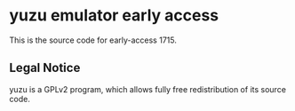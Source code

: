 yuzu emulator early access
=============

This is the source code for early-access 1715.

## Legal Notice

yuzu is a GPLv2 program, which allows fully free redistribution of its source code.